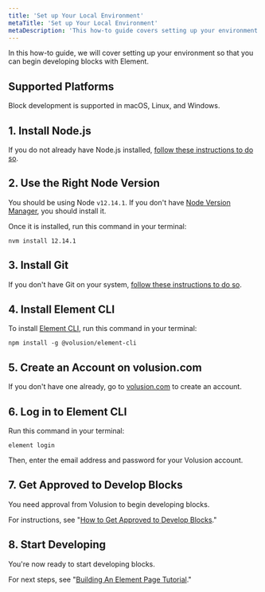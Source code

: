 ```yaml
---
title: 'Set up Your Local Environment'
metaTitle: 'Set up Your Local Environment'
metaDescription: 'This how-to guide covers setting up your environment so that you can begin developing blocks with Element.'
---
```


In this how-to guide, we will cover setting up your environment so that you can begin developing blocks with Element.

## Supported Platforms

Block development is supported in macOS, Linux, and Windows.

## 1. Install Node.js

If you do not already have Node.js installed, [follow these instructions to do so](https://nodejs.org/en/download/).

## 2. Use the Right Node Version

You should be using Node `v12.14.1`. If you don't have [Node Version Manager](https://github.com/nvm-sh/nvm), you should install it.

Once it is installed, run this command in your terminal:

```shell
nvm install 12.14.1
```

## 3. Install Git

If you don't have Git on your system, [follow these instructions to do so](https://git-scm.com/book/en/v2/Getting-Started-Installing-Git).

## 4. Install Element CLI

To install [Element CLI](https://github.com/volusion/element-cli), run this command in your terminal:

```shell
npm install -g @volusion/element-cli
```

## 5. Create an Account on volusion.com

If you don't have one already, go to [volusion.com](https://www.volusion.com/) to create an account.

## 6. Log in to Element CLI

Run this command in your terminal:

```shell
element login
```

Then, enter the email address and password for your Volusion account.

## 7. Get Approved to Develop Blocks

You need approval from Volusion to begin developing blocks.

For instructions, see "[How to Get Approved to Develop Blocks](/how-to/get-approved-to-develop-blocks)."

## 8. Start Developing

You're now ready to start developing blocks.

For next steps, see "[Building An Element Page Tutorial](/tutorials/building-an-element-page)."
